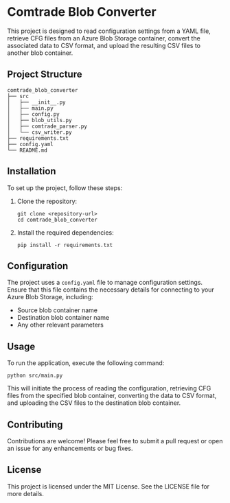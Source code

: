 # Comtrade Blob Converter

This project is designed to read configuration settings from a YAML file, retrieve CFG files from an Azure Blob Storage container, convert the associated data to CSV format, and upload the resulting CSV files to another blob container. 

## Project Structure

```
comtrade_blob_converter
├── src
│   ├── __init__.py
│   ├── main.py
│   ├── config.py
│   ├── blob_utils.py
│   ├── comtrade_parser.py
│   └── csv_writer.py
├── requirements.txt
├── config.yaml
└── README.md
```

## Installation

To set up the project, follow these steps:

1. Clone the repository:
   ```
   git clone <repository-url>
   cd comtrade_blob_converter
   ```

2. Install the required dependencies:
   ```
   pip install -r requirements.txt
   ```

## Configuration

The project uses a `config.yaml` file to manage configuration settings. Ensure that this file contains the necessary details for connecting to your Azure Blob Storage, including:

- Source blob container name
- Destination blob container name
- Any other relevant parameters

## Usage

To run the application, execute the following command:

```
python src/main.py
```

This will initiate the process of reading the configuration, retrieving CFG files from the specified blob container, converting the data to CSV format, and uploading the CSV files to the destination blob container.

## Contributing

Contributions are welcome! Please feel free to submit a pull request or open an issue for any enhancements or bug fixes.

## License

This project is licensed under the MIT License. See the LICENSE file for more details.